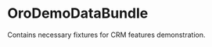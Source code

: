 OroDemoDataBundle
====================

Contains necessary fixtures for CRM features demonstration.
